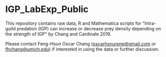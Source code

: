 # IGP_LabExp_Public
This repository contains raw data, R and Mathematica scripts for "Intra-guild predation (IGP) can increase or decrease prey density depending on the strength of IGP" by Chang and Cardinale 2019. 

Please contact Feng-Hsun Oscar Chang (oscarhsnurene@gmail.com or fhchang@umich.edu) if interested in using the data or further discussion. 
